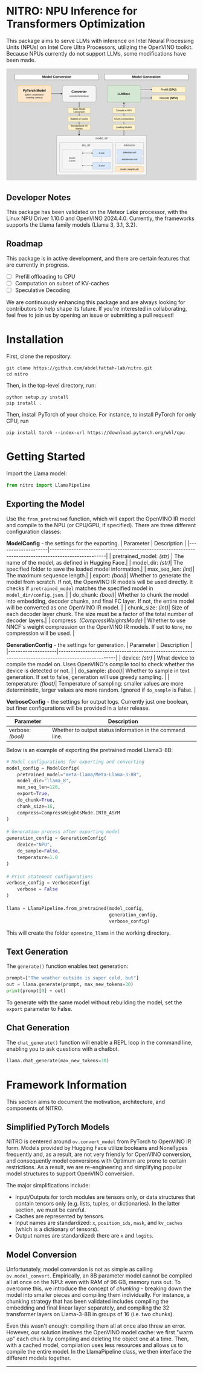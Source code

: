 # NITRO: NPU Inference for Transformers Optimization
This package aims to serve LLMs with inference on Intel Neural Processing Units
(NPUs) on Intel Core Ultra Processors, utilizing the OpenVINO toolkit. Because
NPUs currently do not support LLMs, some modifications have been made.

![NITRO Workflow](assets/readme-diagram.png)

## Developer Notes
This package has been validated on the Meteor Lake processor, with the Linux NPU
Driver 1.10.0 and OpenVINO 2024.4.0. Currently, the frameworks supports the Llama
family models (Llama 3, 3.1, 3.2).

## Roadmap
This package is in active development, and there are certain features that are currently
in progress.

- [ ] Prefill offloading to CPU
- [ ] Computation on subset of KV-caches
- [ ] Speculative Decoding
      
We are continuously enhancing this package and are always looking for contributors to
help shape its future. If you're interested in collaborating, feel free to join us by
opening an issue or submitting a pull request!  

# Installation

First, clone the repository:
```
git clone https://github.com/abdelfattah-lab/nitro.git
cd nitro
```
Then, in the top-level directory, run:
```
python setup.py install
pip install .
```
Then, install PyTorch of your choice. For instance, to install PyTorch for only
CPU, run
```
pip install torch --index-url https://download.pytorch.org/whl/cpu
```
# Getting Started

Import the Llama model:
```python
from nitro import LlamaPipeline
```
## Exporting the Model
Use the `from_pretrained` function, which will export the OpenVINO IR model and compile to the NPU (or CPU/GPU, if specified). There are three different configuration classes:

**ModelConfig** - the settings for the exporting.
| Parameter          | Description                                                                                         |
|--------------------|-----------------------------------------------------------------------------------------------------|
| pretrained_model: *(str)* | The name of the model, as defined in Hugging Face.|
| model_dir: *(str)*| The specified folder to save the loaded model information.|
| max_seq_len: *(int)*| The maximum sequence length.|
| export: *(bool)*| Whether to generate the model from scratch. If not, the OpenVINO IR models will be used directly. It checks if `pretrained_model` matches the specified model in `model_dir/config.json`. |
| do_chunk: *(bool)*| Whether to chunk the model into embedding, decoder chunks, and final FC layer. If not, the entire model will be converted as one OpenVINO IR model.                                                                  |
| chunk_size: *(int)*| Size of each decoder layer chunk. The size must be a factor of the total number of decoder layers.|
| compress: *(CompressWeightsMode)* | Whether to use NNCF's weight compression on the OpenVINO IR models. If set to `None`, no compression will be used. |

**GenerationConfig** - the settings for generation.
| Parameter          | Description                                                                                         |
|--------------------|-----------------------------------------------------------------------------------------------------|
| device: *(str)* | What device to compile the model on. Uses OpenVINO's compile tool to check whether the device is detected or not. |
| do_sample: *(bool)*| Whether to sample in text generation. If set to false, generation will use greedy sampling. |
| temperature: *(float)*| Temperature of sampling: smaller values are more deterministic, larger values are more random. Ignored if `do_sample` is False. |

**VerboseConfig** - the settings for output logs. Currently just one boolean, but finer configurations will be provided in a later release.

| Parameter| Description|
|--------------------|-----------------------------------------------------------------------------------------------------|
| verbose: *(bool)* | Whether to output status information in the command line. |

Below is an example of exporting the pretrained model Llama3-8B:
```python
# Model configurations for exporting and converting
model_config = ModelConfig(
    pretrained_model="meta-llama/Meta-Llama-3-8B",
    model_dir="llama_8",
    max_seq_len=128,
    export=True,
    do_chunk=True,
    chunk_size=16,
    compress=CompressWeightsMode.INT8_ASYM
)

# Generation process after exporting model
generation_config = GenerationConfig(
    device="NPU",
    do_sample=False,
    temperature=1.0
)

# Print statement configurations
verbose_config = VerboseConfig(
    verbose = False
)

llama = LlamaPipeline.from_pretrained(model_config,
                                      generation_config,
                                      verbose_config)
```

This will create the folder `openvino_llama` in the working directory.

## Text Generation
The `generate()` function enables text generation:
```python
prompt=["The weather outside is super cold, but"]
out = llama.generate(prompt, max_new_tokens=30)
print(prompt[0] + out)
```
To generate with the same model without rebuilding the model, set the `export` parameter to False.

## Chat Generation
The `chat_generate()` function will enable a REPL loop in the command line, enabling you to ask questions with a chatbot.
```python
llama.chat_generate(max_new_tokens=30)
```
# Framework Information

This section aims to document the motivation, architecture, and components of NITRO.

## Simplified PyTorch Models
NITRO is centered around `ov.convert_model` from PyTorch to OpenVINO IR form. Models provided by Hugging Face utilize booleans and NoneTypes frequently and, as a result, are not very friendly for OpenVINO conversion, and consequently model conversions with Optimum are prone to certain restrictions. As a result, we are re-engineering and simplifying popular model structures to support OpenVINO conversion.

The major simplifications include:
- Input/Outputs for torch modules are tensors only, or data structures that contain tensors only (e.g. lists, tuples, or dictionaries). In the latter section, we must be careful.
- Caches are represented by tensors.
- Input names are standardized: `x`, `position_ids`, `mask`, and `kv_caches` (which is a dictionary of tensors).
- Output names are standardized: there are `x` and `logits`.

## Model Conversion
Unfortunately, model conversion is not as simple as calling `ov.model_convert`. Empirically, an 8B parameter model cannot be compiled all at once on the NPU: even with RAM of 96 GB, memory runs out. To overcome this, we introduce the concept of *chunking* - breaking down the model into smaller pieces and compiling them individually. For instance, a chunking strategy that has been validated includes compiling the embedding and final linear layer separately, and compiling the 32 transformer layers on Llama-3-8B in groups of 16 (i.e. two chunks).

Even this wasn't enough: compiling them all at once also threw an error. However, our solution involves the OpenVINO model cache: we first "warm up" each chunk by compiling and deleting the object one at a time. Then, with a cached model, compilation uses less resources and allows us to compile the entire model. In the LlamaPipeline class, we then interface the different models together.

---

